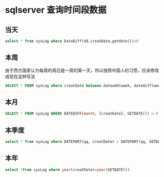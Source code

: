 # sqlserver 查询时间段数据

## 当天 

```sql
select * from sysLog where DateDiff(dd,creatDate,getdate())=0
```

## 本周

由于西方国家认为每周的周日是一周的第一天，所以按照中国人的习惯，应该修改成现在这种写法

```sql
SELECT * FROM sysLog where creatDate between dateadd(week, datediff(week, 0, GETDATE()-1), 0) and GETDATE() 
```

## 本月

```sql
SELECT * FROM sysLog WHERE DATEDIFF(month, [creatDate], GETDATE()) = 0
```

## 本季度

```sql
select * from sysLog where DATEPART(qq, creatDate) = DATEPART(qq, GETDATE()) and DATEPART(yy, creatDate) = DATEPART(yy, GETDATE())
```

## 本年

```sql
select *from sysLog where year(creatDate)=year(GETDATE()) 
```

​    

